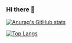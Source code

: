 ### Hi there 👋

[![Anurag's GitHub stats](https://github-readme-stats.vercel.app/api?username=Szymek887&theme=github_dark&show_icons=true)](https://github.com/anuraghazra/github-readme-stats)

[![Top Langs](https://github-readme-stats.vercel.app/api/top-langs/?username=Szymek887)](https://github.com/anuraghazra/github-readme-stats)
